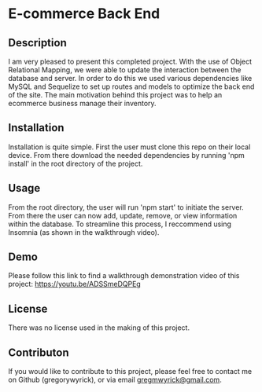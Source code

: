 # E-commerce Back End 

## Description

I am very pleased to present this completed project. With the use of Object Relational Mapping, we were able to update the interaction between the database and server. In order to do this we used various dependencies like MySQL and Sequelize to set up routes and models to optimize the back end of the site. The main motivation behind this project was to help an ecommerce business manage their inventory.

## Installation

Installation is quite simple. First the user must clone this repo on their local device. From there download the needed dependencies by running 'npm install' in the root directory of the project.

## Usage

From the root directory, the user will run 'npm start' to initiate the server. From there the user can now add, update, remove, or view information within the database. To streamline this process, I reccommend using Insomnia (as shown in the walkthrough video).

## Demo

Please follow this link to find a walkthrough demonstration video of this project: https://youtu.be/ADSSmeDQPEg

## License

There was no license used in the making of this project. 

## Contributon

If you would like to contribute to this project, please feel free to contact me on Github (gregorywyrick), or via email gregmwyrick@gmail.com.